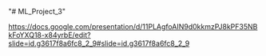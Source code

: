 "# ML_Project_3" 



https://docs.google.com/presentation/d/11PLAgfoAIN9d0kkmzPJ8kPF35NBkFoYXQ18-x84yrbE/edit?slide=id.g3617f8a6fc8_2_9#slide=id.g3617f8a6fc8_2_9
